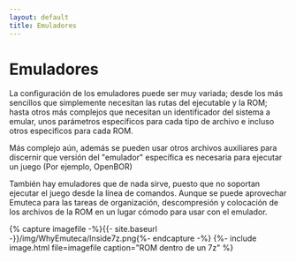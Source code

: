 ```yaml
---
layout: default
title: Emuladores
---
```


# Emuladores #

La configuración de los emuladores puede ser muy variada; desde los más sencillos que simplemente necesitan las rutas del ejecutable y la ROM; hasta otros más complejos que necesitan un identificador del sistema a emular, unos parámetros específicos para cada tipo de archivo e incluso otros especificos para cada ROM.

Más complejo aún, además se pueden usar otros archivos auxiliares para discernir que versión del "emulador" específica es necesaria para ejecutar un juego (Por ejemplo, OpenBOR)

También hay emuladores que de nada sirve, puesto que no soportan ejecutar el juego desde la línea de comandos. Aunque se puede aprovechar Emuteca para las tareas de organización, descompresión y colocación de los archivos de la ROM en un lugar cómodo para usar con el emulador.

{% capture imagefile -%}{{- site.baseurl -}}/img/WhyEmuteca/Inside7z.png{%- endcapture -%}
{%- include image.html file=imagefile caption="ROM dentro de un 7z" %}

